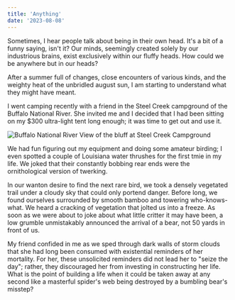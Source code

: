 ```yaml
---
title: 'Anything'
date: '2023-08-08'
---
```


Sometimes, I hear people talk about being in their own head. It's a bit of a funny saying, isn't it? Our minds, seemingly created solely by our industrious brains, exist exclusively within our fluffy heads. How could we be anywhere but in our heads?

After a summer full of changes, close encounters of various kinds, and the weighty heat of the unbridled august sun, I am starting to understand what they might have meant. 

I went camping recently with a friend in the Steel Creek campground of the Buffalo National River. She invited me and I decided that I had been sitting on my $300 ultra-light tent long enough; it was time to get out and use it. 

![Buffalo National River](http://2.bp.blogspot.com/-oLSqEZ_OVdw/UmW2PxNneHI/AAAAAAAAC0A/yiXnbWeOL64/s1600/IMG_2809.JPG)
View of the bluff at Steel Creek Campground

We had fun figuring out my equipment and doing some amateur birding; I even spotted a couple of Louisiana water thrushes for the first tmie in my life. We joked that their constantly bobbing rear ends were the ornithological version of twerking. 

In our wanton desire to find the next rare bird, we took a densely vegetated trail under a cloudy sky that could only portend danger. Before long, we found ourselves surrounded by smooth bamboo and towering who-knows-what. We heard a cracking of vegetation that jolted us into a freeze. As soon as we were about to joke about what little critter it may have been, a low grumble unmistakably announced the arrival of a bear, not 50 yards in front of us. 

My friend confided in me as we sped through dark walls of storm clouds that she had long been consumed with existential reminders of her mortality. For her, these unsolicited reminders did not lead her to "seize the day"; rather, they discouraged her from investing in constructing her life. What is the point of building a life when it could be taken away at any second like a masterful spider's web being destroyed by a bumbling bear's misstep?